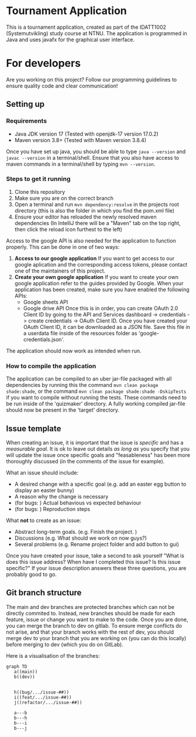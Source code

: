 # Tournament Application
This is a tournament application, created as part of the IDATT1002 (Systemutvikling) study course at NTNU.
The application is programmed in Java and uses javafx for the graphical user interface. 


# For developers
Are you working on this project? Follow our programming guidelines to ensure quality code and clear communication!

## Setting up
### Requirements
- Java JDK version 17 (Tested with openjdk-17 version 17.0.2)
- Maven version 3.8+ (Tested with Maven version 3.8.4)

Once you have set up java, you should be able to type `java --version` and `javac --version` in a terminal/shell.
Ensure that you also have access to maven commands in a terminal/shell by typing `mvn --version`.

### Steps to get it running
1. Clone this repository
2. Make sure you are on the correct branch
3. Open a terminal and run `mvn dependency:resolve` in the projects root directory (this is also the folder in which you find the pom.xml file)
4. Ensure your editor has reloaded the newly resolved maven dependencies (In IntelliJ there will be a "Maven" tab on the top right, then click the reload icon furthest to the left)

Access to the google API is also needed for the application to function properly. This can be done in one of two ways:
1. **Access to our google application**  If you want to get access to our google aplication and the corresponding access tokens, please contact one of the maintainers of this project.
2. **Create your own google application**  If you want to create your own google application refer to the guides provided by Google. When your application has been created, make sure you have enabled the following APIs:
   - Google sheets API
   - Google drive API
Once this is in order, you can create OAuth 2.0 Client ID by going to the API and Services dashboard -> credentials -> create credentials -> OAuth Client ID. Once you have created your OAuth Client ID, it can be downloaded as a JSON file. Save this file in a userdata file inside of the resources folder as 'google-credentials.json'.

The application should now work as intended when run.

### How to compile the application
The application can be compiled to an uber jar-file packaged with all dependencies by running this the command `mvn clean package shade:shade`, or the command `mvn clean package shade:shade -DskipTests` if you want to compile without running the tests. These commands need to be run inside of the 'quizmaker' directory. A fully working compiled jar-file should now be present in the 'target' directory.

## Issue template
When creating an issue, it is important that the issue is *specific* and has a *measurable goal*. It is ok to leave out details *as long as* you specify that
you will update the issue once specific goals and "feasableness" has been more thoroughly discussed (in the comments of the issue for example).


What an issue should include:
- A desired change with a specific goal (e.g. add an easter egg button to display an easter bunny)
- A reason why the change is necessary
- (for bugs: ) Actual behavious vs expected behaviour
- (for bugs: ) Reproduction steps

What **not** to create as an issue:
- Abstract long-term goals. (e.g. Finish the project. )
- Discussions (e.g. What should we work on now guys?)
- Several problems (e.g. Rename project folder and add button to gui)


Once you have created your issue, take a second to ask yourself "What is does this issue address? When have I completed this issue? Is this issue specific?"
If your issue description answers these three questions, you are probably good to go. 


## Git branch structure
The main and dev branches are protected branches which can not be directly commited to. Instead, new branches should be made for each feature, issue or change you want to
make to the code. Once you are done, you can merge the branch to dev on gitlab. To ensure merge conflicts do not arise, and that your branch works with the rest of dev,
you should merge dev to your branch that you are working on (you can do this locally) before merging to dev (which you do on GitLab). 

Here is a visualisation of the branches:

```mermaid
graph TD
   a((main))
   b((dev))
   
   
   h((bug/.../issue-##))
   i((feat/.../issue-##))
   j((refactor/.../issue-##))
   
   a---b
   b---h
   b---i
   b---j
```
